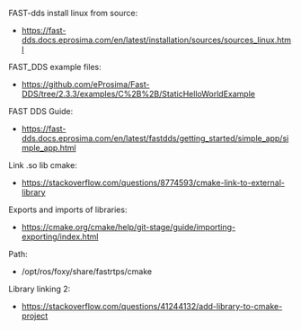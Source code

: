 FAST-dds install linux from source:
* https://fast-dds.docs.eprosima.com/en/latest/installation/sources/sources_linux.html

FAST_DDS example files:
* https://github.com/eProsima/Fast-DDS/tree/2.3.3/examples/C%2B%2B/StaticHelloWorldExample

FAST DDS Guide:
* https://fast-dds.docs.eprosima.com/en/latest/fastdds/getting_started/simple_app/simple_app.html



Link .so lib cmake:
* https://stackoverflow.com/questions/8774593/cmake-link-to-external-library


Exports and imports of libraries:
* https://cmake.org/cmake/help/git-stage/guide/importing-exporting/index.html

Path:
* /opt/ros/foxy/share/fastrtps/cmake


Library linking 2:
*  https://stackoverflow.com/questions/41244132/add-library-to-cmake-project
